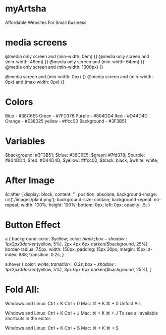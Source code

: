 # myArtsha

Affordable Websites For Small Business

# media screens

@media only screen and (min-width: 0em) {}
@media only screen and (min-width: 48em) {}
@media only screen and (min-width: 64em) {}  
@media only screen and (min-width: 1300px) {}

@media screen and (min-width: 0px) {}
@media screen and (min-width: 0px) and (max-width: 0px) {}

# Colors

Blue - #38C6E5
Green - #7FD378
Purple - #804DD4
Red - #D44D4D
Orange - #E38025
yellow - #ffcc00
Background - #3F3B51

# Variables

$background: #3F3B51;
$blue: #38C6E5;
$green: #7fd378;
$purple: #804DD4;
$red: #D44D4D;
$yellow: #ffcc00;
$black: black;
$white: white;

# After Image

&::after {
display: block;
content: '';
position: absolute;
background-image: url('./images/plant.png');
background-size: contain;
background-repeat: no-repeat;
width: 100%;
height: 100%;
bottom: 0px;
left: 0px;
opacity: .5;
}

# Button Effect

a {
background-color: $yellow;
color: $black;
box-shadow: 1px 2px 0 darken($yellow, 5%), 2px 4px 6px darken($background, 25%);
border-radius: 7.5px;
width: 150px;
padding: 15px 30px;
margin: 15px;
z-index: 888;
transition: 0.2s;
}

a:hover {
color: $white;
transition: 0.2s;
box-shadow: 1px 2px 0 darken($yellow, 5%), 3px 6px 6px darken($background, 25%);
}

# Fold All:

Windows and Linux: Ctrl + K Ctrl + 0
Mac: ⌘ + K ⌘ + 0
Unfold All:

Windows and Linux: Ctrl + K Ctrl + J
Mac: ⌘ + K ⌘ + J
To see all available shortcuts in the editor:

Windows and Linux: Ctrl + K Ctrl + S
Mac: ⌘ + K ⌘ + S
